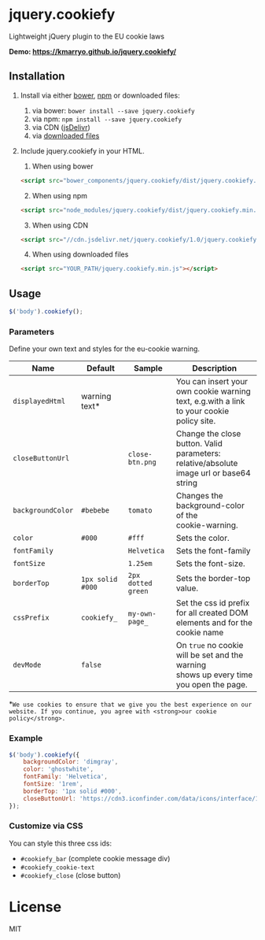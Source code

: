 # jquery.cookiefy
Lightweight jQuery plugin to the EU cookie laws

**Demo: https://kmarryo.github.io/jquery.cookiefy/**

## Installation

1. Install via either [bower](http://bower.io/), [npm](https://www.npmjs.com/) or downloaded files:
    1. via bower: `bower install --save jquery.cookiefy`
    2. via npm: `npm install --save jquery.cookiefy`
    3. via CDN ([jsDelivr](http://www.jsdelivr.com/projects/jquery.cookiefy))
    4. via [downloaded files](https://github.com/kmarryo/jquery.cookiefy/zipball/master)

2. Include jquery.cookiefy in your HTML.
    1. When using bower
    ```html
    <script src="bower_components/jquery.cookiefy/dist/jquery.cookiefy.min.js"></script>
    ```
    2. When using npm
    ```html
    <script src="node_modules/jquery.cookiefy/dist/jquery.cookiefy.min.js"></script>
    ```
    3. When using CDN
    ```html
    <script src="//cdn.jsdelivr.net/jquery.cookiefy/1.0/jquery.cookiefy.min.js"></script>
    ```
    4. When using downloaded files
    ```html
    <script src="YOUR_PATH/jquery.cookiefy.min.js"></script>
    ```

## Usage

```JavaScript
$('body').cookiefy();
```

### Parameters
Define your own text and styles for the eu-cookie warning.

| Name | Default | Sample | Description |
|---|---|---|---|
| `displayedHtml` | warning text* |  | You can insert your own cookie warning<br>text, e.g.with a link to your cookie policy site. |
| `closeButtonUrl` |   | `close-btn.png` | Change the close button. Valid parameters:<br>relative/absolute image url or base64 string  |
| `backgroundColor` | `#bebebe` | `tomato` | Changes the background-color of the<br>cookie-warning. |
| `color` | `#000` | `#fff` | Sets the color. |
| `fontFamily` | | `Helvetica` | Sets the font-family |
| `fontSize` |  | `1.25em` | Sets the font-size. |
| `borderTop` | `1px solid #000` | `2px dotted green` | Sets the border-top value. |
| `cssPrefix` | `cookiefy_` | `my-own-page_` | Set the css id prefix for all created DOM<br>elements and for the cookie name |
| `devMode` | `false`  |  | On `true` no cookie will be set and the warning<br>shows up every time you open the page.  |

*`We use cookies to ensure that we give you the best experience on our website. If you continue, you agree with <strong>our cookie policy</strong>.`

### Example
```JavaScript
$('body').cookiefy({
    backgroundColor: 'dimgray',
    color: 'ghostwhite',
    fontFamily: 'Helvetica',
    fontSize: '1rem',
    borderTop: '1px solid #000',
    closeButtonUrl: 'https://cdn3.iconfinder.com/data/icons/interface/100/close_button_1-512.png'
});
```

### Customize via CSS
You can style this three css ids:
- `#cookiefy_bar` (complete cookie message div)
- `#cookiefy_cookie-text`
- `#cookiefy_close` (close button)

# License
MIT